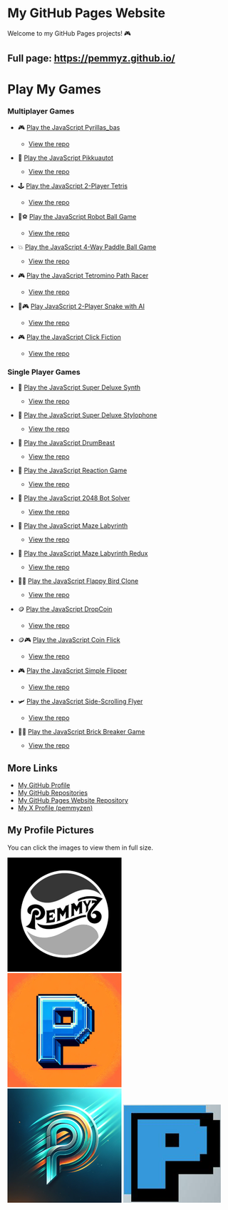 

# My GitHub Pages Website

Welcome to my GitHub Pages projects! 🎮

## Full page: https://pemmyz.github.io/

# Play My Games

### Multiplayer Games

- 🎮 [Play the JavaScript Pyrillas_bas](https://pemmyz.github.io/js_pyrillas_bas/)
    - [View the repo](https://github.com/pemmyz/js_pyrillas_bas)

- 🚗 [Play the JavaScript Pikkuautot](https://pemmyz.github.io/js_pikkuautot/)
    - [View the repo](https://github.com/pemmyz/js_pikkuautot)

- 🕹️ [Play the JavaScript 2-Player Tetris](https://pemmyz.github.io/js_2player_tetris/)
    - [View the repo](https://github.com/pemmyz/js_2player_tetris)

- 🤖⚽ [Play the JavaScript Robot Ball Game](https://pemmyz.github.io/js_robotballgame/)
   - [View the repo](https://github.com/pemmyz/js_robotballgame)

- 💥 [Play the JavaScript 4-Way Paddle Ball Game](https://pemmyz.github.io/js_retrobash/)
  - [View the repo](https://github.com/pemmyz/js_retrobash)

- 🎮 [Play the JavaScript Tetromino Path Racer](https://pemmyz.github.io/js_tetrominoracing/)
  - [View the repo](https://github.com/pemmyz/js_tetrominoracing)
 
- 🐍🎮 [Play JavaScript 2-Player Snake with AI](https://pemmyz.github.io/js_2psnake/)
  - [View the repo](https://github.com/pemmyz/js_2psnake)

- 🎮 [Play the JavaScript Click Fiction](https://pemmyz.github.io/js_clickfiction/)
  - [View the repo](https://github.com/pemmyz/js_clickfiction)

### Single Player Games

- 🎹 [Play the JavaScript Super Deluxe Synth](https://pemmyz.github.io/js_keyboardsynth/)
  - [View the repo](https://github.com/pemmyz/js_keyboardsynth)

- 🎹 [Play the JavaScript Super Deluxe Stylophone](https://pemmyz.github.io/js_stylophone/)
  - [View the repo](https://github.com/pemmyz/js_stylophone)

- 🥁 [Play the JavaScript DrumBeast](https://pemmyz.github.io/js_drumbeast/)
  - [View the repo](https://github.com/pemmyz/js_drumbeast/)

- 🎯 [Play the JavaScript Reaction Game](https://pemmyz.github.io/js_reactiongame/js_reactiongame.html)
  - [View the repo](https://github.com/pemmyz/js_reactiongame)

- 🔢 [Play the JavaScript 2048 Bot Solver](https://pemmyz.github.io/js_2048_bot_solver/)
  - [View the repo](https://github.com/pemmyz/js_2048_bot_solver)

- 🧩 [Play the JavaScript Maze Labyrinth](https://pemmyz.github.io/js_mazelabyrinth/js_mazelabyrinth.html)
  - [View the repo](https://github.com/pemmyz/js_mazelabyrinth)

- 🧩 [Play the JavaScript Maze Labyrinth Redux](https://pemmyz.github.io/js_mazelabyrinth_redux/)
  - [View the repo](https://github.com/pemmyz/js_mazelabyrinth_redux)

- 🐤💨 [Play the JavaScript Flappy Bird Clone](https://pemmyz.github.io/js_flappybird/)
  - [View the repo](https://github.com/pemmyz/js_flappybird)
 
- 🪙 [Play the JavaScript DropCoin](https://pemmyz.github.io/js_dropcoin/)
  - [View the repo](https://github.com/pemmyz/js_dropcoin)
 
- 🪙🎮 [Play the JavaScript Coin Flick](https://pemmyz.github.io/js_yetanothercoindrop/)
  - [View the repo](https://github.com/pemmyz/js_yetanothercoindrop)
 
- 🎮 [Play the JavaScript Simple Flipper](https://pemmyz.github.io/js_flipper/)
  - [View the repo](https://github.com/pemmyz/js_flipper/)

- 🛩️ [Play the JavaScript Side-Scrolling Flyer](https://pemmyz.github.io/js_hugoflights/)
  - [View the repo](https://github.com/pemmyz/js_hugoflights/)
 
- 🧱👾 [Play the JavaScript Brick Breaker Game](https://pemmyz.github.io/js_breakout/)
  - [View the repo](https://github.com/pemmyz/js_breakout)

## More Links

- [My GitHub Profile](https://github.com/pemmyz)  
- [My GitHub Repositories](https://github.com/pemmyz?tab=repositories)  
- [My GitHub Pages Website Repository](https://github.com/pemmyz/pemmyz.github.io)  
- [My X Profile (pemmyzen)](https://x.com/pemmyzen)

## My Profile Pictures

You can click the images to view them in full size.

[![Picture 1](images/thumbs/image1-thumb.png)](images/image1.png)
[![Picture 2](images/thumbs/image2-thumb.png)](images/image2.png)  
[![Picture 3](images/thumbs/image3-thumb.png)](images/image3.png)
[![Picture 4](images/image4.jpg)](images/image4.jpg)
